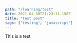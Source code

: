 ```yaml
---
path: "/learning/test"
date: 2021-04-30T21:23:11.158Z
title: "Test post"
tags: ["testing", "javascript"]
---
```

This is a test